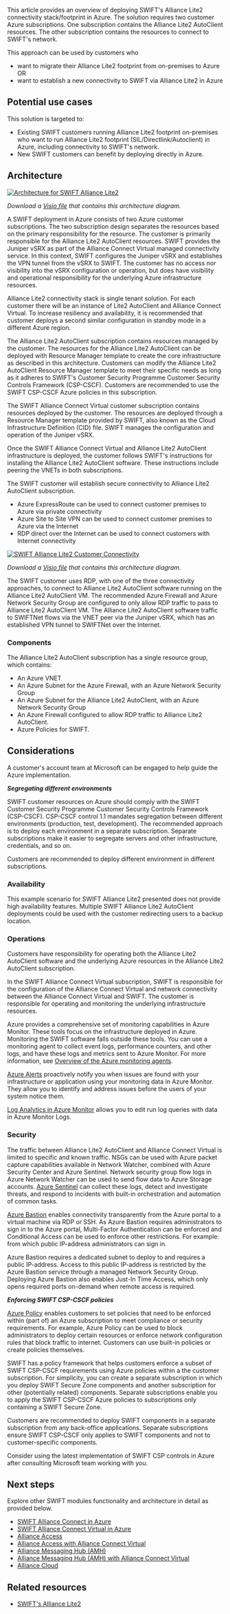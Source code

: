 

This article provides an overview of deploying SWIFT's Alliance Lite2 connectivity stack/footprint in Azure. The solution requires two customer Azure subscriptions. One subscription contains the Alliance Lite2 AutoClient resources. The other subscription contains the resources to connect to SWIFT's network.

This approach can be used by customers who

* want to migrate their Alliance Lite2 footprint from on-premises to Azure OR
* want to establish a new connectivity to SWIFT via Alliance Lite2 in Azure

## Potential use cases

This solution is targeted to:

* Existing SWIFT customers running Alliance Lite2 footprint on-premises who want to run Alliance Lite2 footprint (SIL/Directlink/Autoclient) in Azure, including connectivity to SWIFT's network.
* New SWIFT customers can benefit by deploying directly in Azure.

## Architecture

[![Architecture for SWIFT Alliance Lite2](./media/swift-alliance-lite-2.png)](./media/swift-alliance-lite-2.png#lightbox)

_Download a [Visio file](https://arch-center.azureedge.net/swift-alliance-lite-2.vsdx) that contains this architecture diagram._

A SWIFT deployment in Azure consists of two Azure customer subscriptions. The two subscription design separates the resources based on the primary responsibility for the resource. The customer is primarily responsible for the Alliance Lite2 AutoClient resources. SWIFT provides the Juniper vSRX as part of the Alliance Connect Virtual managed connectivity service. In this context, SWIFT configures the Juniper vSRX and establishes the VPN tunnel from the vSRX to SWIFT. The customer has no access nor visibility into the vSRX configuration or operation, but does have visibility and operational responsibility for the underlying Azure infrastructure resources.

Alliance Lite2 connectivity stack is single tenant solution. For each customer there will be an instance of Lite2 AutoClient and Alliance Connect Virtual. To increase resiliency and availability, it is recommended that customer deploys a second similar configuration in standby mode in a different Azure region.

The Alliance Lite2 AutoClient subscription contains resources managed by the customer. The resources for the Alliance Lite2 AutoClient can be deployed with Resource Manager template to create the core infrastructure as described in this architecture. Customers can modify the Alliance Lite2 AutoClient Resource Manager template to meet their specific needs as long as it adheres to SWIFT's Customer Security Programme Customer Security Controls Framework (CSP-CSCF). Customers are recommended to use the SWIFT CSP-CSCF Azure policies in this subscription.

The SWIFT Alliance Connect Virtual customer subscription contains resources deployed by the customer. The resources are deployed through a Resource Manager template provided by SWIFT, also known as the Cloud Infrastructure Definition (CID) file. SWIFT manages the configuration and operation of the Juniper vSRX.

Once the SWIFT Alliance Connect Virtual and Alliance Lite2 AutoClient infrastructure is deployed, the customer follows SWIFT's instructions for installing the Alliance Lite2 AutoClient software. These instructions include peering the VNETs in both subscriptions.

The SWIFT customer will establish secure connectivity to Alliance Lite2 AutoClient subscription.

* Azure ExpressRoute can be used to connect customer premises to Azure via private connectivity
* Azure Site to Site VPN can be used to connect customer premises to Azure via the Internet
* RDP direct over the Internet can be used to connect customers with Internet connectivity

[![SWIFT Alliance Lite2 Customer Connectivity](./media/swift-alliance-lite-2-customer-connectivity.png)](./media/swift-alliance-lite-2-customer-connectivity.png#lightbox)

_Download a [Visio file](https://arch-center.azureedge.net/swift-alliance-lite-2-customer-connectivity.vsdx) that contains this architecture diagram._

The SWIFT customer uses RDP, with one of the three connectivity approaches, to connect to Alliance Lite2 AutoClient software running on the Alliance Lite2 AutoClient VM. The recommended Azure Firewall and Azure Network Security Group are configured to only allow RDP traffic to pass to Alliance Lite2 AutoClient VM. The Alliance Lite2 AutoClient software traffic to SWIFTNet flows via the VNET peer via the Juniper vSRX, which has an established VPN tunnel to SWIFTNet over the Internet.

### Components

The Alliance Lite2 AutoClient subscription has a single resource group, which contains:

* An Azure VNET
* An Azure Subnet for the Azure Firewall, with an Azure Network Security Group
* An Azure Subnet for the Alliance Lite2 AutoClient, with an Azure Network Security Group
* An Azure Firewall configured to allow RDP traffic to Alliance Lite2 AutoClient.
* Azure Policies for SWIFT.

## Considerations

A customer's account team at Microsoft can be engaged to help guide the Azure implementation.

***Segregating different environments***

SWIFT customer resources on Azure should comply with the SWIFT Customer Security Programme Customer Security Controls Framework (CSP-CSCF). CSP-CSCF control 1.1 mandates segregation between different environments (production, test, development). The recommended approach is to deploy each environment in a separate subscription. Separate subscriptions make it easier to segregate servers and other infrastructure, credentials, and so on.

Customers are recommended to deploy different environment in different subscriptions.

### Availability

This example scenario for SWIFT Alliance Lite2 presented does not provide high availability features. Multiple SWIFT Alliance Lite2 AutoClient deployments could be used with the customer redirecting users to a backup location.

### Operations

Customers have responsibility for operating both the Alliance Lite2 AutoClient software and the underlying Azure resources in the Alliance Lite2 AutoClient subscription.

In the SWIFT Alliance Connect Virtual subscription, SWIFT is responsible for the configuration of the Alliance Connect Virtual and network connectivity between the Alliance Connect Virtual and SWIFT. The customer is responsible for operating and monitoring the underlying infrastructure resources.

Azure provides a comprehensive set of monitoring capabilities in Azure Monitor. These tools focus on the infrastructure deployed in Azure. Monitoring the SWIFT software falls outside these tools. You can use a monitoring agent to collect event logs, performance counters, and other logs, and have these logs and metrics sent to Azure Monitor. For more information, see [Overview of the Azure monitoring agents](/azure/azure-monitor/platform/agents-overview).

[Azure Alerts](/azure/azure-monitor/alerts/alerts-overview) proactively notify you when issues are found with your infrastructure or application using your monitoring data in Azure Monitor. They allow you to identify and address issues before the users of your system notice them.

[Log Analytics in Azure Monitor](/azure/azure-monitor/logs/log-analytics/overview) allows you to edit run log queries with data in Azure Monitor Logs.

### Security

The traffic between Alliance Lite2 AutoClient and Alliance Connect Virtual is limited to specific and known traffic. NSGs can be used with Azure packet capture capabilities available in Network Watcher, combined with Azure Security Center and Azure Sentinel. Network security group flow logs in Azure Network Watcher can be used to send flow data to Azure Storage accounts. [Azure Sentinel](/services/azure-sentinel/) can collect these logs, detect and investigate threats, and respond to incidents with built-in orchestration and automation of common tasks.

[Azure Bastion](/services/azure-bastion/) enables connectivity transparently from the Azure portal to a virtual machine via RDP or SSH. As Azure Bastion requires administrators to sign in to the Azure portal, Multi-Factor Authentication can be enforced and Conditional Access can be used to enforce other restrictions. For example: from which public IP-address administrators can sign in.

Azure Bastion requires a dedicated subnet to deploy to and requires a public IP-address. Access to this public IP-address is restricted by the Azure Bastion service through a managed Network Security Group. Deploying Azure Bastion also enables Just-In Time Access, which only opens required ports on-demand when remote access is required.

***Enforcing SWIFT CSP-CSCF policies***

[Azure Policy](/services/azure-policy) enables customers to set policies that need to be enforced within (part of) an Azure subscription to meet compliance or security requirements. For example, Azure Policy can be used to block administrators to deploy certain resources or enforce network configuration rules that block traffic to internet. Customers can use built-in policies or create policies themselves.

SWIFT has a policy framework that helps customers enforce a subset of SWIFT CSP-CSCF requirements using Azure policies within a the customer subscription. For simplicity, you can create a separate subscription in which you deploy SWIFT Secure Zone components and another subscription for other (potentially related) components. Separate subscriptions enable you to apply the SWIFT CSP-CSCF Azure policies to subscriptions only containing a SWIFT Secure Zone.

Customers are recommended to deploy SWIFT components in a separate subscription from any back-office applications. Separate subscriptions ensure SWIFT CSP-CSCF only applies to SWIFT components and not to customer-specific components.

Consider using the latest implementation of SWIFT CSP controls in Azure after consulting Microsoft team working with you.

## Next steps

Explore other SWIFT modules functionality and architecture in detail as provided below.

* [SWIFT Alliance Connect in Azure](swift-on-azure-srx.yml)
* [SWIFT Alliance Connect Virtual in Azure](swift-on-azure-vsrx.yml)
* [Alliance Access](swift-alliance-access-vsrx-on-azure.yml)
* [Alliance Access with Alliance Connect Virtual](swift-alliance-access-on-azure.yml)
* [Alliance Messaging Hub (AMH)](swift-alliance-messaging-hub.yml)
* [Alliance Messaging Hub (AMH) with Alliance Connect Virtual](swift-alliance-messaging-hub-vsrx.yml)
* [Alliance Cloud](swift-alliance-cloud-on-azure.yml)

## Related resources

* [SWIFT's Alliance Lite2](https://www.swift.com/our-solutions/interfaces-and-integration/alliance-lite2)

<!-- links -->

[calculator]: https://azure.com/e/